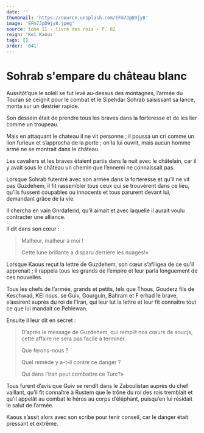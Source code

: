 ```yaml
---
date: ''
thumbnail: 'https://source.unsplash.com/EFm7JpD9jy8'
image: 'EFm7JpD9jy8.jpeg'
source: tome II - livre des rois - P. 82
reign: 'Keï Kaous'
tags: []
order: '041'
---
```


# Sohrab s'empare du château blanc

Aussitôt’que le soleil se fut levé au-dessus des montagnes, l’armée du Touran se ceignit pour le combat et le Sipehdar Sohrab saisissant sa lance, monta sur un destrier rapide.

Son dessein était de prendre tous les braves dans la forteresse et de les lier comme un troupeau.

Mais en attaquant le chateau il ne vit personne ; il poussa un cri comme un lion furieux et s’approcha de la porte ; on la lui ouvrit, mais aucun homme armé ne se montrait dans le château.

Les cavaliers et les braves étaient partis dans la nuit avec le châtelain, car il y avait sous le château un chemin que l’ennemi ne connaissait pas.

Lorsque Sohrab futentré avec son armée dans la forteresse et qu’il ne vit pas Guzdehem, il fit rassembler tous ceux qui se trouvèrent dans ce lieu, qu’ils fussent coupables ou innocents et tous parurent devant lui, demandant grâce de la vie.

Il chercha en vain Gnrdaferid, qu’il aimait et avec laquelle il aurait voulu contracter une alliance.

Il dit dans son cœur :

> Malheur, malheur à moi !
>
> Cette lune brillante a disparu derrière les nuages!»

Lorsque Kaous reçut la lettre de Guzdehem, son cœur s’afiligea de ce qu’il apprenait ; il rappela tous les grands de l’empire et leur parla longuement de ces nouvelles.

Tous les chefs de l’armée, grands et petits, tels que Thous, Gouderz fils de Keschwad, KEI nous. se Guiv, Gourguin, Bahram et F erhad le brave, s’assirent auprès du roi de l’Iran, qui leur lut la lettre et leur fit connaître tout ce que lui mandait ce Pehlewan.

Ensuite il leur dit en secret :

> D’après le message de Guzdehem, qui remplit nos cœurs de soucjs, cette affaire ne sera pas facile à terminer.
>
> Que ferons-nous ?
>
> Quel remède y a-t-il contre ce danger ?
>
> Qui dans l’Iran peut combattre ce Turc?»

Tous furent d’avis que Guiv se rendît dans le Zaboulistan auprès du chef vaillant, qu’il fit connaître à Rustem que le trône du roi des rois tremblait et qu’il appelât au combat le héros au corps d’éléphant, puisqu’en lui résidait le salut de l’armée.

Kaous s’assit alors avec son scribe pour tenir conseil, car le danger était pressant et extrême.
